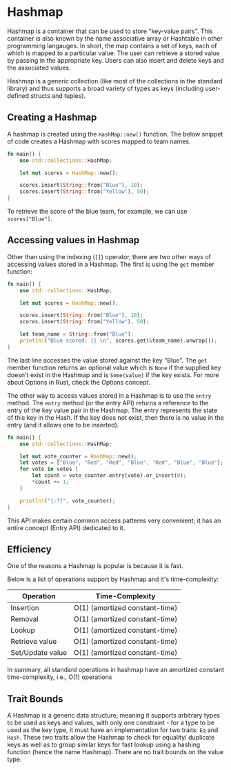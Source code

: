 # Hashmap

Hashmap is a container that can be used to store "key-value pairs". This container is also known by the name associative array or Hashtable in other programming langauges. In short, the map contains a set of keys, each of which is mapped to a particular value. The user can retrieve a stored value by passing in the appropriate key. Users can also insert and delete keys and the associated values.

Hashmap is a generic collection (like most of the collections in the standard library) and thus supports a broad variety of types as keys (including user-defined structs and tuples).

## Creating a Hashmap

A hashmap is created using the `HashMap::new()` function. The below snippet of code creates a Hashmap with scores mapped to team names.

```rust
fn main() {
    use std::collections::HashMap;

    let mut scores = HashMap::new();

    scores.insert(String::from("Blue"), 10);
    scores.insert(String::from("Yellow"), 50);
}
```

To retrieve the score of the blue team, for example, we can use `scores["Blue"]`.

## Accessing values in Hashmap

Other than using the indexing (`[]`) operator, there are two other ways of accessing values stored in a Hashmap. The first is using the `get` member function:

```rust
fn main() {
    use std::collections::HashMap;

    let mut scores = HashMap::new();

    scores.insert(String::from("Blue"), 10);
    scores.insert(String::from("Yellow"), 50);

    let team_name = String::from("Blue");
    println!("Blue scored: {} \n", scores.get(&team_name).unwrap());
}
```

The last line accesses the value stored against the key "Blue". The `get` member function returns an optional value which is `None` if the supplied key doesn't exist in the Hashmap and is `Some(value)` if the key exists. For more about Options in Rust, check the Options concept.

The other way to access values stored in a Hashmap is to use the `entry` method. The `entry` method (or the entry API) returns a reference to the entry of the key value pair in the Hashmap. The entry represents the state of this key in the Hash. If the key does not exist, then there is no value in the entry (and it allows one to be inserted).

```rust
fn main() {
    use std::collections::HashMap;

    let mut vote_counter = HashMap::new();
    let votes = ["Blue", "Red", "Red", "Blue", "Red", "Blue", "Blue"];
    for vote in votes {
        let count = vote_counter.entry(vote).or_insert(0);
        *count += 1;
    }

    println!("{:?}", vote_counter);
}
```

This API makes certain common access patterns very convenient; it has an entire concept (Entry API) dedicated to it.

## Efficiency

One of the reasons a Hashmap is popular is because it is fast.

Below is a list of operations support by Hashmap and it's time-complexity:

| Operation        | Time-Complexity                |
| ---------------- | ------------------------------ |
| Insertion        | O(1) (amortized constant-time) |
| Removal          | O(1) (amortized constant-time) |
| Lookup           | O(1) (amortized constant-time) |
| Retrieve value   | O(1) (amortized constant-time) |
| Set/Update value | O(1) (amortized constant-time) |

In summary, all standard operations in hashmap have an amortized constant time-complexity, i.e., O(1) operations

## Trait Bounds

A Hashmap is a generic data structure, meaning it supports arbitrary types to be used as keys and values, with only one constraint - for a type to be used as the key type, it must have an implementation for two traits: `Eq` and `Hash`. These two traits allow the Hashmap to check for equality/ duplicate keys as well as to group similar keys for fast lookup using a hashing function (hence the name Hashmap). There are no trait bounds on the value type.
